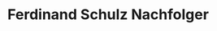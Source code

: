 ---
title: "Ferdinand Schulz Nachfolger"
url: /rostock/ferdinand-schulz-nachfolger/
shop: Autowerkstatt
---